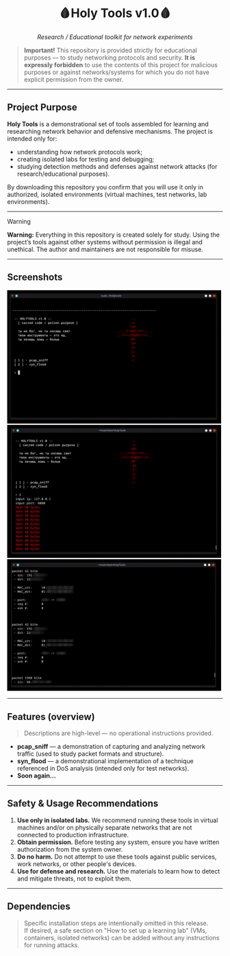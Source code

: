 <div align="center">

# 🩸Holy Tools v1.0🩸
*Research / Educational toolkit for network experiments*

</div>

> **Important!** This repository is provided strictly for educational purposes — to study networking protocols and security. **It is expressly forbidden** to use the contents of this project for malicious purposes or against networks/systems for which you do not have explicit permission from the owner.

---

## Project Purpose

**Holy Tools** is a demonstrational set of tools assembled for learning and researching network behavior and defensive mechanisms. The project is intended only for:

- understanding how network protocols work;  
- creating isolated labs for testing and debugging;  
- studying detection methods and defenses against network attacks (for research/educational purposes).

By downloading this repository you confirm that you will use it only in authorized, isolated environments (virtual machines, test networks, lab environments).

---

> [!WARNING]
> **Warning:** Everything in this repository is created solely for study. Using the project’s tools against other systems without permission is illegal and unethical. The author and maintainers are not responsible for misuse.

---

## Screenshots

<img src="screen/Screenshot_20251019_135158.png" alt="Screen" width="500"/>
<img src="screen/Screenshot_20251019_135316.png" alt="Screen" width="500"/>
<img src="screen/Screenshot_20251019_135551.png" alt="Screen" width="500"/>

---

## Features (overview)

> Descriptions are high-level — no operational instructions provided.

- **pcap_sniff** — a demonstration of capturing and analyzing network traffic (used to study packet formats and structure).  
- **syn_flood** — a demonstrational implementation of a technique referenced in DoS analysis (intended only for test networks).
- **Soon again...**

---

## Safety & Usage Recommendations

1. **Use only in isolated labs.** We recommend running these tools in virtual machines and/or on physically separate networks that are not connected to production infrastructure.  
2. **Obtain permission.** Before testing any system, ensure you have written authorization from the system owner.  
3. **Do no harm.** Do not attempt to use these tools against public services, work networks, or other people's devices.  
4. **Use for defense and research.** Use the materials to learn how to detect and mitigate threats, not to exploit them.

---

## Dependencies

> Specific installation steps are intentionally omitted in this release.  
> If desired, a safe section on "How to set up a learning lab" (VMs, containers, isolated networks) can be added without any instructions for running attacks.
